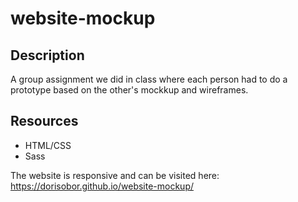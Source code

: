 # website-mockup

## Description
A group assignment we did in class where each person had to do a prototype based on the other's mockkup and wireframes.

## Resources
 - HTML/CSS
 - Sass
 
 The website is responsive and can be visited here:
https://dorisobor.github.io/website-mockup/
